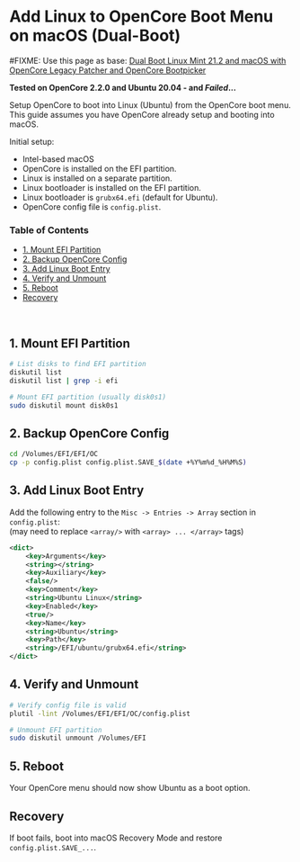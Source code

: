 # Add Linux to OpenCore Boot Menu on macOS (Dual-Boot) <!-- omit in toc -->

#FIXME: Use this page as base: [Dual Boot Linux Mint 21.2 and macOS with OpenCore Legacy Patcher and OpenCore Bootpicker](https://tinkerdifferent.com/threads/dual-boot-linux-mint-21-2-and-macos-with-opencore-legacy-patcher-and-opencore-bootpicker.3115/)

**Tested on OpenCore 2.2.0 and Ubuntu 20.04 - and *Failed*...**

Setup OpenCore to boot into Linux (Ubuntu) from the OpenCore boot menu. \
This guide assumes you have OpenCore already setup and booting into macOS.

Initial setup:
- Intel-based macOS
- OpenCore is installed on the EFI partition.
- Linux is installed on a separate partition.
- Linux bootloader is installed on the EFI partition.
- Linux bootloader is `grubx64.efi` (default for Ubuntu).
- OpenCore config file is `config.plist`.

### Table of Contents <!-- omit in toc -->
- [1. Mount EFI Partition](#1-mount-efi-partition)
- [2. Backup OpenCore Config](#2-backup-opencore-config)
- [3. Add Linux Boot Entry](#3-add-linux-boot-entry)
- [4. Verify and Unmount](#4-verify-and-unmount)
- [5. Reboot](#5-reboot)
- [Recovery](#recovery)

&nbsp;

## 1. Mount EFI Partition
```bash
# List disks to find EFI partition
diskutil list
diskutil list | grep -i efi

# Mount EFI partition (usually disk0s1)
sudo diskutil mount disk0s1
```

## 2. Backup OpenCore Config
```bash
cd /Volumes/EFI/EFI/OC
cp -p config.plist config.plist.SAVE_$(date +%Y%m%d_%H%M%S)
```

## 3. Add Linux Boot Entry
Add the following entry to the `Misc -> Entries -> Array` section in `config.plist`:\
(may need to replace `<array/>` with `<array> ... </array>` tags)
```xml
<dict>
    <key>Arguments</key>
    <string></string>
    <key>Auxiliary</key>
    <false/>
    <key>Comment</key>
    <string>Ubuntu Linux</string>
    <key>Enabled</key>
    <true/>
    <key>Name</key>
    <string>Ubuntu</string>
    <key>Path</key>
    <string>/EFI/ubuntu/grubx64.efi</string>
</dict>
```

## 4. Verify and Unmount
```bash
# Verify config file is valid
plutil -lint /Volumes/EFI/EFI/OC/config.plist

# Unmount EFI partition
sudo diskutil unmount /Volumes/EFI
```

## 5. Reboot
Your OpenCore menu should now show Ubuntu as a boot option.

## Recovery
If boot fails, boot into macOS Recovery Mode and restore `config.plist.SAVE_...`.

&nbsp;
